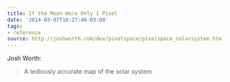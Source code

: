 ```yaml
---
title: If the Moon Were Only 1 Pixel
date: '2014-03-07T18:27:46-03:00'
tags:
- reference
source: http://joshworth.com/dev/pixelspace/pixelspace_solarsystem.html
---
```

Josh Worth:
> A tediously accurate map of the solar system
